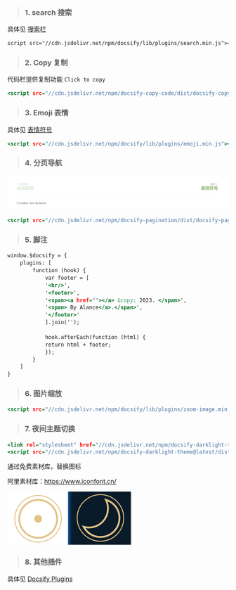 <!-- 常用插件 -->

> ### 1. search 搜索

具体见 [搜索栏](/docsify/search)

```index.html
script src="//cdn.jsdelivr.net/npm/docsify/lib/plugins/search.min.js"></script>
```

> ### 2. Copy 复制

代码栏提供复制功能 `Click to copy`

```index.html
<script src="//cdn.jsdelivr.net/npm/docsify-copy-code/dist/docsify-copy-code.min.js"></script>
```

> ### 3. Emoji 表情

具体见 [表情符号](/docsify/emo.md)

```index.html
<script src="//cdn.jsdelivr.net/npm/docsify/lib/plugins/emoji.min.js"></script>
```

> ### 4. 分页导航

![分页脚注](../_media/_resources/分页脚注.png)

```index.html
<script src="//cdn.jsdelivr.net/npm/docsify-pagination/dist/docsify-pagination.min.js"></script>
```

> ### 5. 脚注

```index.html
window.$docsify = {
    plugins: [
        function (hook) {
            var footer = [
            '<hr/>',
            '<footer>',
            '<span><a href=""></a> &copy; 2023. </span>',
            '<span> By Alance</a>.</span>',
            '</footer>'
            ].join('');

            hook.afterEach(function (html) {
            return html + footer;
            });
        }
    ]
}
```

> ### 6. 图片缩放

```index.html
<script src="//cdn.jsdelivr.net/npm/docsify/lib/plugins/zoom-image.min.js"></script>
```

> ### 7. 夜间主题切换

```index.html
<link rel="stylesheet" href="//cdn.jsdelivr.net/npm/docsify-darklight-theme@latest/dist/style.min.css">
<script src="//cdn.jsdelivr.net/npm/docsify-darklight-theme@latest/dist/index.min.js"></script>
```
通过免费素材库，替换图标

阿里素材库：https://www.iconfont.cn/

![夜间主题](../_media/_resources/夜间主题.png ':size=10%')

> ### 8. 其他插件

具体见 [Docsify Plugins](https://docsify.js.org/#/awesome?id=plugins)